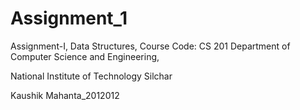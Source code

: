 # Assignment_1
Assignment-I, Data Structures, Course Code: CS 201
Department of Computer Science and Engineering,

National Institute of Technology Silchar

Kaushik Mahanta_2012012
